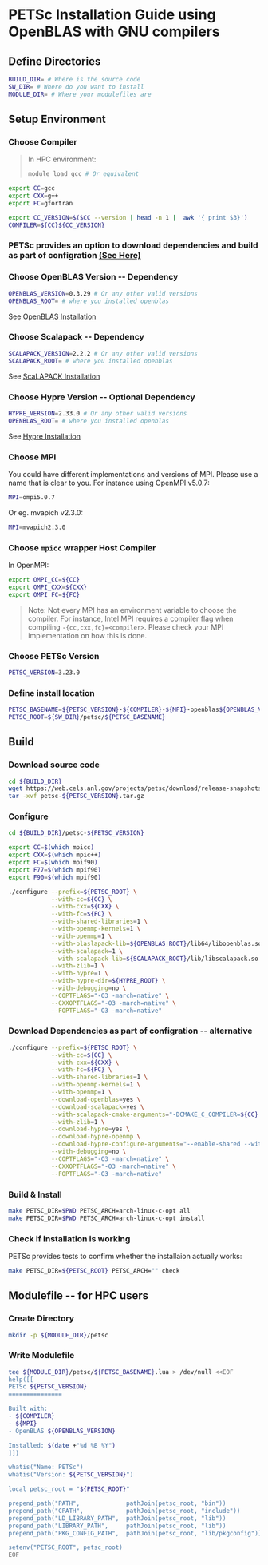# PETSc Installation Guide using OpenBLAS with GNU compilers


## Define Directories
```bash
BUILD_DIR= # Where is the source code
SW_DIR= # Where do you want to install
MODULE_DIR= # Where your modulefiles are
```

## Setup Environment
### Choose Compiler
>In HPC environment:
>```bash
>module load gcc # Or equivalent
>```

```bash
export CC=gcc
export CXX=g++
export FC=gfortran

export CC_VERSION=$($CC --version | head -n 1 |  awk '{ print $3}')
COMPILER=${CC}${CC_VERSION}
```

### **PETSc provides an option to download dependencies and build as part of configration [(See Here)](#download-dependencies-as-part-of-configration----alternative)**

### Choose OpenBLAS Version -- Dependency 
```bash
OPENBLAS_VERSION=0.3.29 # Or any other valid versions
OPENBLAS_ROOT= # where you installed openblas
```
See [OpenBLAS Installation](../../blas/openblas/openblas-gcc.md)

### Choose Scalapack -- Dependency 
```bash
SCALAPACK_VERSION=2.2.2 # Or any other valid versions
SCALAPACK_ROOT= # where you installed openblas
```
See [ScaLAPACK Installation](../../scalapack/scalapack-openblas/scalapack-openblas-gcc.md)


### Choose Hypre Version  -- Optional Dependency 
```bash
HYPRE_VERSION=2.33.0 # Or any other valid versions
OPENBLAS_ROOT= # where you installed openblas
```
See [Hypre Installation](../../hypre/hypre-openblas/hypre-openblas-gcc.md)

### Choose MPI
You could have different implementations and versions of MPI. Please use a name that is clear to you. For instance using OpenMPI v5.0.7:
```bash
MPI=ompi5.0.7
```
Or eg. mvapich v2.3.0:
```bash
MPI=mvapich2.3.0
```

### Choose `mpicc` wrapper Host Compiler
In OpenMPI:
```bash
export OMPI_CC=${CC}
export OMPI_CXX=${CXX}
export OMPI_FC=${FC}
```

> Note: Not every MPI has an environment variable to choose the compiler. For instance, Intel MPI requires a compiler flag when compiling `-{cc,cxx,fc}=<compiler>`. Please check your MPI implementation on how this is done.


### Choose PETSc Version
```bash
PETSC_VERSION=3.23.0
```

### Define install location
```bash
PETSC_BASENAME=${PETSC_VERSION}-${COMPILER}-${MPI}-openblas${OPENBLAS_VERSION}-scalapack${SCALAPACK_VERSION}-hypre${HYPRE_VERSION}
PETSC_ROOT=${SW_DIR}/petsc/${PETSC_BASENAME}
```


## Build
### Download source code
```bash
cd ${BUILD_DIR}
wget https://web.cels.anl.gov/projects/petsc/download/release-snapshots/petsc-${PETSC_VERSION}.tar.gz
tar -xvf petsc-${PETSC_VERSION}.tar.gz
```

### Configure 
```bash
cd ${BUILD_DIR}/petsc-${PETSC_VERSION}

export CC=$(which mpicc) 
export CXX=$(which mpic++) 
export FC=$(which mpif90)
export F77=$(which mpif90)
export F90=$(which mpif90)

./configure --prefix=${PETSC_ROOT} \
            --with-cc=${CC} \
            --with-cxx=${CXX} \
            --with-fc=${FC} \
            --with-shared-libraries=1 \
            --with-openmp-kernels=1 \
            --with-openmp=1 \
            --with-blaslapack-lib=${OPENBLAS_ROOT}/lib64/libopenblas.so \
            --with-scalapack=1 \
            --with-scalapack-lib=${SCALAPACK_ROOT}/lib/libscalapack.so \
            --with-zlib=1 \
            --with-hypre=1 \
            --with-hypre-dir=${HYPRE_ROOT} \
            --with-debugging=no \
            --COPTFLAGS="-O3 -march=native" \
            --CXXOPTFLAGS="-O3 -march=native" \
            --FOPTFLAGS="-O3 -march=native"
```

### Download Dependencies as part of configration -- alternative
```bash
./configure --prefix=${PETSC_ROOT} \
            --with-cc=${CC} \
            --with-cxx=${CXX} \
            --with-fc=${FC} \
            --with-shared-libraries=1 \
            --with-openmp-kernels=1 \
            --with-openmp=1 \
            --download-openblas=yes \
            --download-scalapack=yes \
            --with-scalapack-cmake-arguments="-DCMAKE_C_COMPILER=${CC} -DCMAKE_CXX_COMPILER=${CXX} -DCMAKE_Fortran_COMPILER=${FC} -DBUILD_SHARED_LIBS=ON -DCMAKE_BUILD_TYPE=Release" \
            --with-zlib=1 \
            --download-hypre=yes \
            --download-hypre-openmp \
            --download-hypre-configure-arguments="--enable-shared --with-MPI --with-openmp" \
            --with-debugging=no \
            --COPTFLAGS="-O3 -march=native" \
            --CXXOPTFLAGS="-O3 -march=native" \
            --FOPTFLAGS="-O3 -march=native" 
```
### Build & Install
```bash
make PETSC_DIR=$PWD PETSC_ARCH=arch-linux-c-opt all
make PETSC_DIR=$PWD PETSC_ARCH=arch-linux-c-opt install
```

### Check if installation is working
PETSc provides tests to confirm whether the installaion actually works:
```bash
make PETSC_DIR=${PETSC_ROOT} PETSC_ARCH="" check
```

## Modulefile -- for HPC users

### Create Directory
```bash
mkdir -p ${MODULE_DIR}/petsc
```


### Write Modulefile
```bash
tee ${MODULE_DIR}/petsc/${PETSC_BASENAME}.lua > /dev/null <<EOF
help([[
PETSc ${PETSC_VERSION}
===============

Built with:
- ${COMPILER}
- ${MPI}
- OpenBLAS ${OPENBLAS_VERSION}

Installed: $(date +"%d %B %Y")
]])

whatis("Name: PETSc")
whatis("Version: ${PETSC_VERSION}")

local petsc_root = "${PETSC_ROOT}"

prepend_path("PATH",             pathJoin(petsc_root, "bin"))
prepend_path("CPATH",            pathJoin(petsc_root, "include"))
prepend_path("LD_LIBRARY_PATH",  pathJoin(petsc_root, "lib"))
prepend_path("LIBRARY_PATH",     pathJoin(petsc_root, "lib"))
prepend_path("PKG_CONFIG_PATH",  pathJoin(petsc_root, "lib/pkgconfig"))

setenv("PETSC_ROOT", petsc_root)
EOF
```